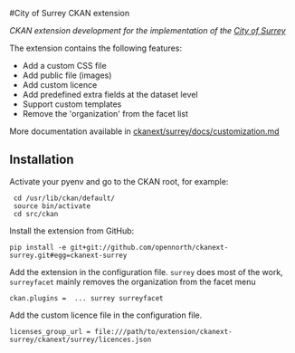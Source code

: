#City of Surrey CKAN extension

*CKAN extension development for the implementation of the [City of Surrey](https://www.surrey.ca/)*

The extension contains the following features:

- Add a custom CSS file
- Add public file (images)
- Add custom licence
- Add predefined extra fields at the dataset level
- Support custom templates
- Remove the 'organization' from the facet list

More documentation available in [ckanext/surrey/docs/customization.md](ckanext/surrey/docs/customization.md)

## Installation

Activate your pyenv and go to the CKAN root, for example:
```
 cd /usr/lib/ckan/default/
 source bin/activate
 cd src/ckan
```

Install the extension from GitHub:

```
pip install -e git+git://github.com/opennorth/ckanext-surrey.git#egg=ckanext-surrey
```

Add the extension in the configuration file. `surrey` does most of the work, `surreyfacet` mainly removes the organization from the facet menu
```
ckan.plugins =  ... surrey surreyfacet
``` 

Add the custom licence file in the configuration file.

```
licenses_group_url = file:///path/to/extension/ckanext-surrey/ckanext/surrey/licences.json
```
